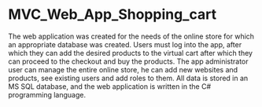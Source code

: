 # MVC_Web_App_Shopping_cart

The web application was created for the needs of the online store for which an appropriate database was created. 
Users must log into the app, after which they can add the desired products to the virtual cart after which they can proceed to the checkout and buy the products.
The app administrator user can manage the entire online store, he can add new websites and products, see existing users and add roles to them. 
All data is stored in an MS SQL database, and the web application is written in the C# programming language.
